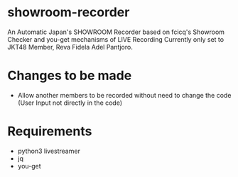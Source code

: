 # showroom-recorder
An Automatic Japan's SHOWROOM Recorder based on fcicq's Showroom Checker and you-get mechanisms of LIVE Recording
Currently only set to JKT48 Member, Reva Fidela Adel Pantjoro.
# Changes to be made
- Allow another members to be recorded without need to change the code (User Input not directly in the code)
# Requirements
- python3 livestreamer
- jq
- you-get
